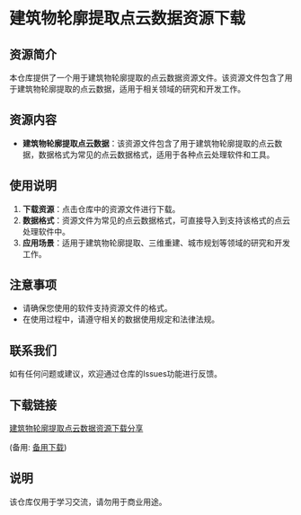# 建筑物轮廓提取点云数据资源下载

## 资源简介

本仓库提供了一个用于建筑物轮廓提取的点云数据资源文件。该资源文件包含了用于建筑物轮廓提取的点云数据，适用于相关领域的研究和开发工作。

## 资源内容

- **建筑物轮廓提取点云数据**：该资源文件包含了用于建筑物轮廓提取的点云数据，数据格式为常见的点云数据格式，适用于各种点云处理软件和工具。

## 使用说明

1. **下载资源**：点击仓库中的资源文件进行下载。
2. **数据格式**：资源文件为常见的点云数据格式，可直接导入到支持该格式的点云处理软件中。
3. **应用场景**：适用于建筑物轮廓提取、三维重建、城市规划等领域的研究和开发工作。

## 注意事项

- 请确保您使用的软件支持资源文件的格式。
- 在使用过程中，请遵守相关的数据使用规定和法律法规。

## 联系我们

如有任何问题或建议，欢迎通过仓库的Issues功能进行反馈。

## 下载链接
[建筑物轮廓提取点云数据资源下载分享](https://pan.quark.cn/s/6904726c01c5) 

(备用: [备用下载](https://pan.baidu.com/s/1XprTKJPXeP05UutqnspR1w?pwd=1234))

## 说明

该仓库仅用于学习交流，请勿用于商业用途。
